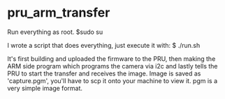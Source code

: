 # pru_arm_transfer

Run everything as root.
$sudo su

I wrote a script that does everything, just execute it with:
$ ./run.sh

It's first building and uploaded the firmware to the PRU, then making the ARM
side program which programs the camera via i2c and lastly tells the PRU to
start the transfer and receives the image. Image is saved as 'capture.pgm',
you'll have to scp it onto your machine to view it. pgm is a very simple image
format.
